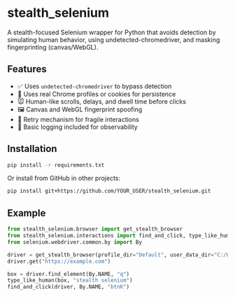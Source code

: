 # stealth_selenium

A stealth-focused Selenium wrapper for Python that avoids detection by simulating human behavior, using undetected-chromedriver, and masking fingerprinting (canvas/WebGL).

## Features

- ✅ Uses `undetected-chromedriver` to bypass detection
- 👤 Uses real Chrome profiles or cookies for persistence
- 🐭 Human-like scrolls, delays, and dwell time before clicks
- 🖼️ Canvas and WebGL fingerprint spoofing
- 🔁 Retry mechanism for fragile interactions
- 📜 Basic logging included for observability

## Installation

```bash
pip install -r requirements.txt
```

Or install from GitHub in other projects:

```bash
pip install git+https://github.com/YOUR_USER/stealth_selenium.git
```

## Example

```python
from stealth_selenium.browser import get_stealth_browser
from stealth_selenium.interactions import find_and_click, type_like_human
from selenium.webdriver.common.by import By

driver = get_stealth_browser(profile_dir="Default", user_data_dir="C:/Users/you/AppData/Local/Google/Chrome/User Data")
driver.get("https://example.com")

box = driver.find_element(By.NAME, "q")
type_like_human(box, "stealth selenium")
find_and_click(driver, By.NAME, "btnK")
```
